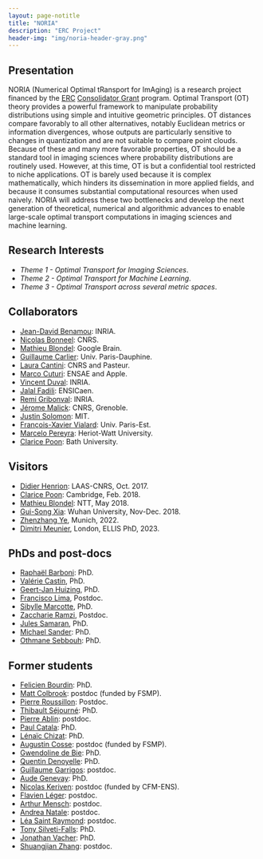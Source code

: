 ```yaml
---
layout: page-notitle
title: "NORIA"
description: "ERC Project"
header-img: "img/noria-header-gray.png"
---
```



Presentation
-------------------
NORIA (Numerical Optimal tRansport for ImAging) is a research project financed by the [ERC](http://erc.europa.eu/) [Consolidator Grant](https://erc.europa.eu/funding-and-grants/funding-schemes/consolidator-grants) program. Optimal Transport (OT) theory provides a powerful framework to manipulate probability distributions using simple and intuitive geometric principles. OT distances compare favorably to all other alternatives, notably Euclidean metrics or information divergences, whose outputs are particularly sensitive to changes in quantization and are not suitable to compare point clouds. Because of these and many more favorable properties, OT should be a standard tool in imaging sciences where probability distributions are routinely used. However, at this time, OT is but a confidential tool restricted to niche applications. OT is barely used because it is complex mathematically, which hinders its dissemination in more applied fields, and because it consumes substantial computational resources when used naively. NORIA will address these two bottlenecks and develop the next generation of theoretical, numerical and algorithmic advances to enable large-scale optimal transport computations in imaging sciences and machine learning.


Research Interests
-------------------

* _Theme 1 - Optimal Transport for Imaging Sciences_.
* _Theme 2 - Optimal Transport for Machine Learning_.
* _Theme 3 - Optimal Transport across several metric spaces_.


Collaborators
-------------------

* [Jean-David Benamou](https://who.rocq.inria.fr/Jean-David.Benamou/): INRIA.
* [Nicolas Bonneel](http://liris.cnrs.fr/~nbonneel/): CNRS.
* [Mathieu Blondel](http://mblondel.org/): Google Brain.
* [Guillaume Carlier](https://www.ceremade.dauphine.fr/~carlier/): Univ. Paris-Dauphine.
* [Laura Cantini](https://research.pasteur.fr/fr/member/laura-cantini/): CNRS and Pasteur.
* [Marco Cuturi](http://www.marcocuturi.net): ENSAE and Apple.
* [Vincent Duval](https://who.rocq.inria.fr/Vincent.Duval/index.html): INRIA.
* [Jalal Fadili](http://www.greyc.ensicaen.fr/~jfadili/): ENSICaen.
* [Remi Gribonval](https://people.irisa.fr/Remi.Gribonval/): INRIA.
* [Jérome Malick](https://ljk.imag.fr/membres/Jerome.Malick/): CNRS, Grenoble.
* [Justin Solomon](http://people.csail.mit.edu/jsolomon/): MIT.
* [François-Xavier Vialard](https://www.ceremade.dauphine.fr/~vialard/): Univ. Paris-Est.
* [Marcelo Pereyra](https://www.macs.hw.ac.uk/~mp71/about.html): Heriot-Watt University.
* [Clarice Poon](https://cmhsp2.github.io/): Bath University.

Visitors
-------------------

* [Didier Henrion](https://homepages.laas.fr/henrion/): LAAS-CNRS, Oct. 2017.
* [Clarice Poon](https://cmhsp2.github.io/): Cambridge, Feb. 2018.
* [Mathieu Blondel](http://mblondel.org/):  NTT, May 2018.
* [Gui-Song Xia](http://captain.whu.edu.cn/xia_En.html): Wuhan University, Nov-Dec. 2018.
* [Zhenzhang Ye](https://vision.in.tum.de/members/yez), Munich, 2022.
* [Dimitri Meunier](https://dimitri-meunier.github.io/), London, ELLIS PhD, 2023.

PhDs and post-docs
-------------------

* [Raphaël Barboni](https://scholar.google.com/citations?user=tEu2ONgAAAAJ&hl=en): PhD.
* [Valérie Castin](), PhD.
* [Geert-Jan Huizing](https://gjhuizing.github.io/), PhD.
* [Francisco Lima](https://www.it.pt/Members/Index/35492), Postdoc.
* [Sibylle Marcotte](https://www.math.ens.psl.eu/instructor/sibylle-marcotte/), PhD.
* [Zaccharie Ramzi](https://zaccharieramzi.fr/), Postdoc.
* [Jules Samaran](https://github.com/jules-samaran), PhD.
* [Michael Sander](https://michaelsdr.github.io/): PhD.
* [Othmane Sebbouh](https://othmanesebbouh.github.io/): PhD.

Former students
-------------------

* [Felicien Bourdin](http://www.math.ens.fr/fiche-membre/fiche-membre.php?id_membre=447): PhD.
* [Matt Colbrook](http://www.damtp.cam.ac.uk/user/mjc249/home.html): postdoc (funded by FSMP).
* [Pierre Roussillon](https://proussillon.gitlab.io/): Postdoc.
* [Thibault Séjourné](https://thibsej.github.io/): PhD.
* [Pierre Ablin](https://pierreablin.com/): postdoc.
* [Paul Catala](https://www.math.ens.fr/fiche-membre/fiche-membre.php?id_membre=361): PhD.
* [Lénaïc Chizat](http://lchizat.github.io/): PhD.
* [Augustin Cosse](http://www.augustincosse.com/): postdoc (funded by FSMP).
* [Gwendoline de Bie](https://www.linkedin.com/in/gwendoline-de-bie-696348bb?ppe=1): PhD.
* [Quentin Denoyelle](https://www.ceremade.dauphine.fr/~denoyelle/): PhD.
* [Guillaume Garrigos](http://www.guillaume-garrigos.com/): postdoc.
* [Aude Genevay](https://www.ceremade.dauphine.fr/~genevay/): PhD.
* [Nicolas Keriven](http://people.irisa.fr/Nicolas.Keriven/): postdoc (funded by CFM-ENS).
* [Flavien Léger](https://flavienleger.github.io/): postdoc.
* [Arthur Mensch](https://www.amensch.fr/): postdoc.
* [Andrea Natale](https://team.inria.fr/mokaplan/publications/): postdoc.
* [Léa Saint Raymond](http://www.ihmc.ens.fr/SAINT-RAYMOND-Lea-3638.html): postdoc.
* [Tony Silveti-Falls](https://archive-www.greyc.fr/index.html): PhD.
* [Jonathan Vacher](https://www.ceremade.dauphine.fr/~vacher/): PhD.
* [Shuangjian Zhang](http://zhang.kelvin.shuangjian.info/): postdoc.
